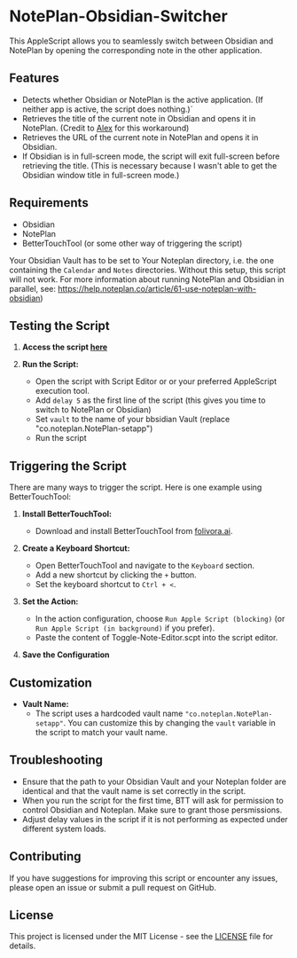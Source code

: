 # NotePlan-Obsidian-Switcher
This AppleScript allows you to seamlessly switch between Obsidian and NotePlan by opening the corresponding note in the other application. 

## Features

- Detects whether Obsidian or NotePlan is the active application. (If neither app is active, the script does nothing.)´
- Retrieves the title of the current note in Obsidian and opens it in NotePlan. (Credit to [Alex](https://alexwlchan.net/2023/obsidian-open-note/) for this workaround) 
- Retrieves the URL of the current note in NotePlan and opens it in Obsidian.
- If Obsidian is in full-screen mode, the script will exit full-screen before retrieving the title. (This is necessary because I wasn't able to get the Obsidian window title in full-screen mode.)

## Requirements

- Obsidian
- NotePlan
- BetterTouchTool (or some other way of triggering the script)

Your Obsidian Vault has to be set to Your Noteplan directory, i.e. the one containing the `Calendar` and `Notes` directories. Without this setup, this script will not work. For more information about running NotePlan and Obsidian in parallel, see: https://help.noteplan.co/article/61-use-noteplan-with-obsidian)

## Testing the Script

1. **Access the script [here](https://github.com/tophee/Note-Editor-Switcher/blob/main/Toggle-Note-Editor.scpt)**

2. **Run the Script:**
   - Open the script with Script Editor or or your preferred AppleScript execution tool.
   - Add `delay 5` as the first line of the script (this gives you time to switch to NotePlan or Obsidian)
   - Set `vault` to the name of your bbsidian Vault (replace "co.noteplan.NotePlan-setapp")
   - Run the script 

## Triggering the Script

There are many ways to trigger the script. Here is one example using BetterTouchTool:

1. **Install BetterTouchTool:**
   - Download and install BetterTouchTool from [folivora.ai](https://folivora.ai/).

2. **Create a Keyboard Shortcut:**
   - Open BetterTouchTool and navigate to the `Keyboard` section.
   - Add a new shortcut by clicking the `+` button.
   - Set the keyboard shortcut to `Ctrl + <`.

3. **Set the Action:**
   - In the action configuration, choose `Run Apple Script (blocking)` (or `Run Apple Script (in background)` if you prefer).
   - Paste the content of Toggle-Note-Editor.scpt into the script editor.

4. **Save the Configuration**

## Customization

- **Vault Name:**
  - The script uses a hardcoded vault name `"co.noteplan.NotePlan-setapp"`. You can customize this by changing the `vault` variable in the script to match your vault name.

## Troubleshooting

- Ensure that the path to your Obsidian Vault and your Noteplan folder are identical and that the vault name is set correctly in the script. 
- When you run the script for the first time, BTT will ask for permission to control Obsidian and Noteplan. Make sure to grant those persmissions. 
- Adjust delay values in the script if it is not performing as expected under different system loads.

## Contributing

If you have suggestions for improving this script or encounter any issues, please open an issue or submit a pull request on GitHub.

## License

This project is licensed under the MIT License - see the [LICENSE](LICENSE) file for details.
